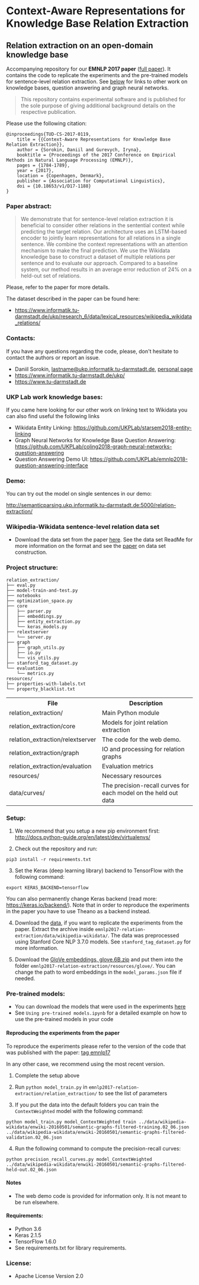 # Context-Aware Representations for Knowledge Base Relation Extraction

## Relation extraction on an open-domain knowledge base


Accompanying repository for our **EMNLP 2017 paper** ([full paper](http://aclweb.org/anthology/D17-1188)). It contains the code to replicate the experiments and the pre-trained models for sentence-level relation extraction. 
See [below](#ukp-lab-work-knowledge-bases) for links to other work on knowledge bases, question answering and graph neural networks.

> This repository contains experimental software and is published for the sole purpose of giving additional background details on the respective publication.
 
Please use the following citation:

```
@inproceedings{TUD-CS-2017-0119,
	title = {{Context-Aware Representations for Knowledge Base Relation Extraction}},
	author = {Sorokin, Daniil and Gurevych, Iryna},
	booktitle = {Proceedings of the 2017 Conference on Empirical Methods in Natural Language Processing (EMNLP)},
	pages = {1784-1789},
	year = {2017},
	location = {Copenhagen, Denmark},
	publisher = {Association for Computational Linguistics},
	doi = {10.18653/v1/D17-1188}
}
```

### Paper abstract:
> We demonstrate that for sentence-level relation extraction it is beneficial to consider other relations in the sentential context while predicting the target relation. Our architecture uses an LSTM-based encoder to jointly learn representations for all relations in a single sentence. 
We combine the context representations with an attention mechanism to make the final prediction. 
> We use the Wikidata knowledge base to construct a dataset of multiple relations per sentence and to evaluate our approach. Compared to a baseline system, our method results in an average error reduction of 24\% on a held-out set of relations.

Please, refer to the paper for more details.

The dataset described in the paper can be found here:
 * https://www.informatik.tu-darmstadt.de/ukp/research_6/data/lexical_resources/wikipedia_wikidata_relations/

 
### Contacts:
If you have any questions regarding the code, please, don't hesitate to contact the authors or report an issue.
  * Daniil Sorokin, lastname@ukp.informatik.tu-darmstadt.de, [personal page](https://www.informatik.tu-darmstadt.de/ukp/ukp_home/staff_ukp/detailseite_mitarbeiter_1_41984.en.jsp)
  * https://www.informatik.tu-darmstadt.de/ukp/
  * https://www.tu-darmstadt.de
  
### UKP Lab work knowledge bases:
If you came here looking for our other work on linking text to Wikidata you can also find useful the following links

* Wikidata Entity Linking: https://github.com/UKPLab/starsem2018-entity-linking
* Graph Neural Networks for Knowledge Base Question Answering: https://github.com/UKPLab/coling2018-graph-neural-networks-question-answering
* Question Answering Demo UI: https://github.com/UKPLab/emnlp2018-question-answering-interface

### Demo:

You can try out the model on single sentences in our demo: 

http://semanticparsing.ukp.informatik.tu-darmstadt.de:5000/relation-extraction/

### Wikipedia-Wikidata sentence-level relation data set

*  Download the data set from the paper [here](https://www.informatik.tu-darmstadt.de/ukp/research_6/data/lexical_resources/wikipedia_wikidata_relations/). See the data set ReadMe for more information on the format and see the [paper](http://aclweb.org/anthology/D17-1188) on data set construction.

### Project structure:
```
relation_extraction/
├── eval.py
├── model-train-and-test.py
├── notebooks
├── optimization_space.py
├── core
│   ├── parser.py
│   ├── embeddings.py
│   ├── entity_extraction.py
│   └── keras_models.py
├── relextserver
│   └── server.py
├── graph
│   ├── graph_utils.py
│   ├── io.py
│   └── vis_utils.py
├── stanford_tag_dataset.py
└── evaluation
    └── metrics.py
resources/
├── properties-with-labels.txt
└── property_blacklist.txt
```

<table>
    <tr>
        <th>File</th><th>Description</th>
    </tr>
    <tr>
        <td>relation_extraction/</td><td>Main Python module</td>
    </tr>
    <tr>
        <td>relation_extraction/core</td><td>Models for joint relation extraction</td>
    </tr>
    <tr>
        <td>relation_extraction/relextserver</td><td>The code for the web demo.</td>
    </tr>
    <tr>
        <td>relation_extraction/graph</td><td>IO and processing for relation graphs</td>
    </tr>
    <tr>
        <td>relation_extraction/evaluation</td><td>Evaluation metrics</td>
    </tr>
    <tr>
        <td>resources/</td><td>Necessary resources</td>
    </tr>
    <tr>
        <td>data/curves/</td><td>The precision-recall curves for each model on the held out data</td>
    </tr>
</table>

### Setup:

1. We recommend that you setup a new pip environment first: http://docs.python-guide.org/en/latest/dev/virtualenvs/

2. Check out the repository and run:
```
pip3 install -r requirements.txt
```

3. Set the Keras (deep learning library) backend to TensorFlow  with the following command:
```
export KERAS_BACKEND=tensorflow
```
   You can also permanently change Keras backend (read more: https://keras.io/backend/). 
   Note that in order to reproduce the experiments in the paper you have to use Theano as a backend instead.

4. Download the [data](https://www.informatik.tu-darmstadt.de/ukp/research_6/data/lexical_resources/wikipedia_wikidata_relations/), if you want to replicate the experiments from the paper.
Extract the archive inside `emnlp2017-relation-extraction/data/wikipedia-wikidata/`. The data was preprocessed using Stanford Core NLP 3.7.0 models. See `stanford_tag_dataset.py` for more information.

5. Download the [GloVe embeddings, glove.6B.zip](https://nlp.stanford.edu/projects/glove/)
and put them into the folder `emnlp2017-relation-extraction/resources/glove/`. You can change the path to word embeddings in the `model_params.json` file if needed.

### Pre-trained models:
* You can download the models that were used in the experiments [here](https://fileserver.ukp.informatik.tu-darmstadt.de/emnlp2017-relation-extraction/EMNLP2017_DS_IG_relation_extraction_trained_models.zip)
* See `Using pre-trained models.ipynb` for a detailed example on how to use the pre-trained models in your code

#### Reproducing the experiments from the paper
To reproduce the experiments please refer to the version of the code that was published with the paper:
[tag emnlp17](https://github.com/UKPLab/emnlp2017-relation-extraction/tree/emnlp17)

In any other case, we recommend using the most recent version.

1. Complete the setup above 

2. Run `python model_train.py` in `emnlp2017-relation-extraction/relation_extraction/` to see the list of parameters

3. If you put the data into the default folders you can train the `ContextWeighted` model with the following command:
```
python model_train.py model_ContextWeighted train ../data/wikipedia-wikidata/enwiki-20160501/semantic-graphs-filtered-training.02_06.json ../data/wikipedia-wikidata/enwiki-20160501/semantic-graphs-filtered-validation.02_06.json
```

4. Run the following command to compute the precision-recall curves:
```
python precision_recall_curves.py model_ContextWeighted ../data/wikipedia-wikidata/enwiki-20160501/semantic-graphs-filtered-held-out.02_06.json
```

#### Notes

- The web demo code is provided for information only. It is not meant to be run elsewhere.

#### Requirements:
* Python 3.6
* Keras 2.1.5
* TensorFlow 1.6.0
* See requirements.txt for library requirements. 

### License:
* Apache License Version 2.0
